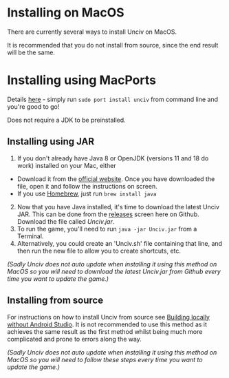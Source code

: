 # Installing on MacOS

There are currently several ways to install Unciv on MacOS.

It is recommended that you do not install from source, since the end result will be the same.

# Installing using MacPorts

Details [here](https://ports.macports.org/port/unciv/) - simply run `sudo port install unciv` from command line and you're good to go!

Does not require a JDK to be preinstalled.

## Installing using JAR

1. If you don't already have Java 8 or OpenJDK (versions 11 and 18 do work) installed on your Mac, either
  * Download it from the [official website](https://java.com/en/download/). Once you have downloaded the file, open it and follow the instructions on screen.
  * If you use [Homebrew](https://brew.sh/), just run `brew install java`
2. Now that you have Java installed, it's time to download the latest Unciv JAR. This can be done from the [releases](https://github.com/yairm210/Unciv/releases) screen here on Github. Download the file called *Unciv.jar*.
3. To run the game, you'll need to run `java -jar Unciv.jar` from a Terminal.
4. Alternatively, you could create an 'Unciv.sh' file containing that line, and then run the new file to allow you to create shortcuts, etc.

_(Sadly Unciv does not auto update when installing it using this method on MacOS so you will need to download the latest Unciv.jar from Github every time you want to update the game.)_

## Installing from source

For instructions on how to install Unciv from source see [Building locally without Android Studio](../Developers/Building-Locally.md). It is not recommended to use this method as it achieves the same result as the first method whilst being much more complicated and prone to errors along the way.

_(Sadly Unciv does not auto update when installing it using this method on MacOS so you will need to follow these steps every time you want to update the game.)_
